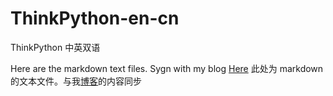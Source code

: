 # ThinkPython-en-cn
ThinkPython 中英双语

Here are the markdown text files. Sygn with my blog [Here](http://blog.cycleuser.org)
此处为 markdown 的文本文件。与我[博客](http://blog.cycleuser.org)的内容同步
